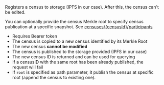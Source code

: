 Registers a census to storage (IPFS in our case). After this, the census can't be edited. 
        
You can optionally provide the census Merkle root to specify census publication at a specific snapshot. See [censuses/{censusId}/participants](census-add-participants-to-census)

- Requires Bearer token
- The census is copied to a new census identified by its Merkle Root
- The new census **cannot be modified**
- The census is published to the storage provided (IPFS in our case)
- The new census ID is returned and can be used for querying
- If a censusID with the same root has been already published, the request will fail
- If `root` is specified as path parameter, it publish the census at specific  root (append the census to existing one).